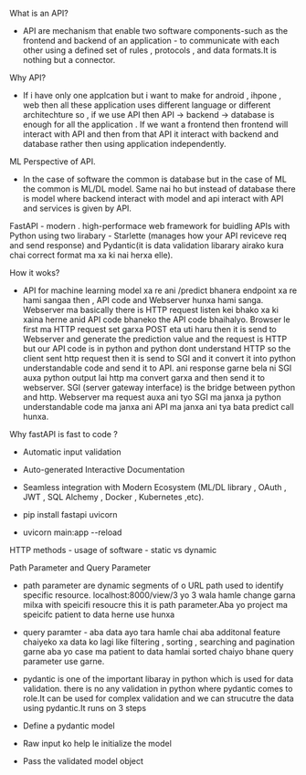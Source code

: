 What is an API?
- API are mechanism that enable two software components-such as the frontend and backend of an application - to communicate with each other using a defined set of rules , protocols , and data formats.It is nothing but a connector.

Why API?
- If i have only one applcation but i want to make for android , ihpone , web then all these application uses different language or different architechture so , if we use API then API -> backend -> database is enough for all the application . If we want a frontend then frontend will interact with API and then from that API it interact with backend and database rather then using application independently.

ML Perspective of API.
- In the case of software the common is database but in the case of ML the common is ML/DL model. Same nai ho but instead of database there is model where backend interact with model and api interact with API and services is given by API.

FastAPI - modern . high-performace web framework for buidling APIs with Python using two lirabary - Starlette (manages how your API reviceve req and send response) and Pydantic(it is data validation libarary airako kura chai correct format ma xa ki nai herxa elle).

How it woks?
- API for machine learning model xa re ani /predict bhanera endpoint xa re hami sangaa then , API code and Webserver hunxa hami sanga. Webserver ma basically there is HTTP request listen kei bhako xa ki xaina herne anid API code bhaneko the API code bhaihalyo. Browser le first ma HTTP request set garxa POST eta uti haru then it is send to Webserver and generate the prediction value and the request is HTTP but our API code is in python and python dont understand HTTP so the client sent http request then it is send to SGI and it convert it into python understandable code and send it to API. ani response garne bela ni SGI auxa python output lai http ma convert garxa and then send it to webserver. SGI (server gateway interface) is the bridge between python and http. Webserver ma request auxa ani tyo SGI ma janxa ja python understandable code ma janxa ani API ma janxa ani tya bata predict call hunxa.

Why fastAPI is fast to code ?
- Automatic input validation 
- Auto-generated Interactive Documentation
- Seamless integration with Modern Ecosystem (ML/DL library , OAuth , JWT , SQL Alchemy , Docker , Kubernetes ,etc).


- pip install fastapi uvicorn 
- uvicorn main:app --reload


HTTP methods - 
usage of software - static vs dynamic 

Path Parameter and Query Parameter 
- path parameter are dynamic segments of o URL path used to identify specific resource. localhost:8000/view/3 yo 3 wala hamle change garna milxa with speicifi resoucre this it is path parameter.Aba yo project ma speicifc patient to data herne use hunxa 

- query paramter - aba data ayo tara hamle chai aba additonal feature chaiyeko xa data ko lagi like filtering , sorting , searching and pagination garne aba yo case ma patient to data hamlai sorted chaiyo bhane query parameter use garne. 


- pydantic is one of the important libaray in python which is used for data validation. there is no any validation in python where pydantic comes to role.It can be used for complex validation and we can strucutre the data using pydantic.It runs on 3 steps 
 - Define a pydantic model 
 - Raw input ko help le initialize the model 
 - Pass the validated model object 


